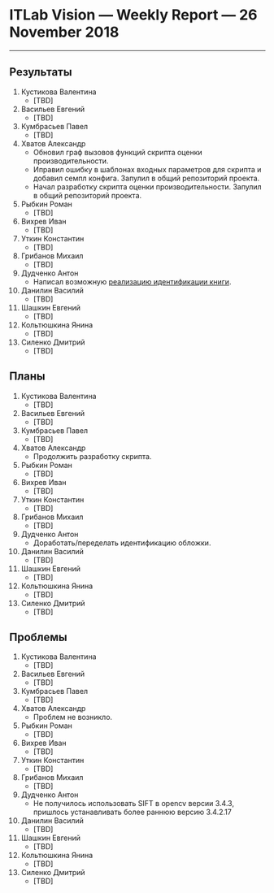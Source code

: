 ﻿# ITLab Vision — Weekly Report — 26 November 2018

----------------

## Результаты

  1. Кустикова Валентина
     - [TBD]
  1. Васильев Евгений
     - [TBD]
  1. Кумбрасьев Павел
     - [TBD]
  1. Хватов Александр
     - Обновил граф вызовов функций скрипта оценки производительности.
     - Иправил ошибку в шаблонах входных параметров для скрипта и добавил семпл конфига. Запулил в общий репозиторий проекта.
     - Начал разработку скрипта оценки производительности. Запулил в общий репозиторий проекта.
  1. Рыбкин Роман
     - [TBD]
  1. Вихрев Иван
     - [TBD] 
  1. Уткин Константин
     - [TBD]
  1. Грибанов Михаил
     - [TBD]
  1. Дудченко Антон
     - Написал возможную [реализацию идентификации книги](https://github.com/IsinZ/openvino-smart-library/pull/1).
  1. Данилин Василий
     - [TBD]
  1. Шашкин Евгений
     - [TBD]
  1. Кольтюшкина Янина
     - [TBD]
  1. Силенко Дмитрий
     - [TBD]

## Планы

  1. Кустикова Валентина
     - [TBD]
  1. Васильев Евгений
     - [TBD]
  1. Кумбрасьев Павел
     - [TBD]
  1. Хватов Александр
     - Продолжить разработку скрипта.
  1. Рыбкин Роман
     - [TBD]
  1. Вихрев Иван
     - [TBD]
  1. Уткин Константин
     - [TBD]
  1. Грибанов Михаил
     - [TBD]
  1. Дудченко Антон
     - Доработать/переделать идентификацию обложки.
  1. Данилин Василий
     - [TBD]
  1. Шашкин Евгений
     - [TBD]
  1. Кольтюшкина Янина
     - [TBD]
  1. Силенко Дмитрий
     - [TBD]
     

## Проблемы

  1. Кустикова Валентина
     - [TBD]
  1. Васильев Евгений
     - [TBD]
  1. Кумбрасьев Павел
     - [TBD]
  1. Хватов Александр
     - Проблем не возникло.
  1. Рыбкин Роман
     - [TBD]
  1. Вихрев Иван
     - [TBD]
  1. Уткин Константин
     - [TBD]
  1. Грибанов Михаил
     - [TBD]
  1. Дудченко Антон
     - Не получилось использовать SIFT в opencv версии 3.4.3, пришлось устанавливать более раннюю версию 3.4.2.17
  1. Данилин Василий
     - [TBD]
  1. Шашкин Евгений
     - [TBD]
  1. Кольтюшкина Янина
     - [TBD]
  1. Силенко Дмитрий
     - [TBD]


<!-- LINKS -->
[inference-engine-async]: https://github.com/itlab-vision/openvino-dl-benchmark/pull/3
[inference-engine-sync]:https://github.com/itlab-vision/openvino-dl-benchmark/pull/4
[openvino-smart-library-repo]: https://github.com/itlab-vision/openvino-smart-library
[diagrams]: https://drive.google.com/open?id=16XpSIUIOAAHyVgUwpj58Sp4UBJlI2B-r
[openvino-gdrive]: https://drive.google.com/drive/folders/1TYyvUiU_d-_BnM_mYm5p-2dNk-co4UCw
[dl-benchmark-gdrive]: https://drive.google.com/drive/folders/164HF0kXxgN9BZ_sXqgMNlg2Y8pCk39TL
[openvino-release-notes]: https://software.intel.com/en-us/articles/OpenVINO-RelNotes
